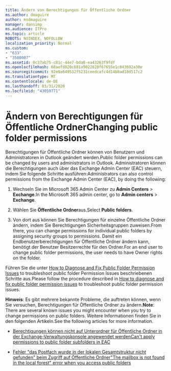 ```yaml
---
title: Ändern von Berechtigungen für Öffentliche Ordner
ms.author: dmaguire
author: msdmaguire
manager: dansimp
ms.audience: ITPro
ms.topic: article
ROBOTS: NOINDEX, NOFOLLOW
localization_priority: Normal
ms.custom:
- "633"
- "3500007"
ms.assetid: 0c37ab75-c81c-44e7-bda8-ea43263f9fdf
ms.openlocfilehash: 68aefd820c681a9022828f67655e1c843692a30e
ms.sourcegitcommit: 92e9a649532f5231ceedcafc4d14b8ad18d517c2
ms.translationtype: MT
ms.contentlocale: de-DE
ms.lasthandoff: 03/31/2020
ms.locfileid: "43059771"
---
```

# <a name="changing-public-folder-permissions"></a><span data-ttu-id="6c715-102">Ändern von Berechtigungen für Öffentliche Ordner</span><span class="sxs-lookup"><span data-stu-id="6c715-102">Changing public folder permissions</span></span>

<span data-ttu-id="6c715-103">Berechtigungen für Öffentliche Ordner können von Benutzern und Administratoren in Outlook geändert werden.</span><span class="sxs-lookup"><span data-stu-id="6c715-103">Public folder permissions can be changed by users and administrators in Outlook.</span></span> <span data-ttu-id="6c715-104">Administratoren können die Berechtigungen auch über das Exchange Admin Center (EAC) steuern, indem Sie folgende Schritte ausführen:</span><span class="sxs-lookup"><span data-stu-id="6c715-104">Administrators can also control permissions from the Exchange Admin Center (EAC), by doing the following:</span></span>
  
1. <span data-ttu-id="6c715-105">Wechseln Sie im Microsoft 365 Admin Center zu **Admin Centers** \> **Exchange**.</span><span class="sxs-lookup"><span data-stu-id="6c715-105">In the Microsoft 365 admin center, go to **Admin centers** \> **Exchange**.</span></span>

2. <span data-ttu-id="6c715-106">Wählen Sie **Öffentliche Ordner**aus.</span><span class="sxs-lookup"><span data-stu-id="6c715-106">Select **Public folders**.</span></span>

3. <span data-ttu-id="6c715-107">Von dort aus können Sie Berechtigungen für einzelne Öffentliche Ordner ändern, indem Sie Berechtigungen Sicherheitsgruppen zuweisen.</span><span class="sxs-lookup"><span data-stu-id="6c715-107">From there, you can change permissions for individual public folders by assigning security groups to permissions.</span></span> <span data-ttu-id="6c715-108">Damit ein Endbenutzerberechtigungen für Öffentliche Ordner ändern kann, benötigt der Benutzer Besitzerrechte für den Ordner.</span><span class="sxs-lookup"><span data-stu-id="6c715-108">For an end user to change public folder permissions, the user needs to have Owner rights on the folder.</span></span>

<span data-ttu-id="6c715-109">Führen Sie die unter [How to Diagnose and Fix Public Folder Permission Issues](https://docs.microsoft.com/exchange/troubleshoot/public-folders/public-folder-permission-issues) to troubleshoot public folder Permission Issues beschriebenen Schritte aus.</span><span class="sxs-lookup"><span data-stu-id="6c715-109">Please follow the procedure described in [How to diagnose and fix public folder permission issues](https://docs.microsoft.com/exchange/troubleshoot/public-folders/public-folder-permission-issues) to troubleshoot public folder permission issues.</span></span>

<span data-ttu-id="6c715-110">**Hinweis**: Es gibt mehrere bekannte Probleme, die auftreten können, wenn Sie versuchen, Berechtigungen für Öffentliche Ordner zu ändern.</span><span class="sxs-lookup"><span data-stu-id="6c715-110">**Note**: There are several known issues you might encounter when you try to change permissions on public folders.</span></span> <span data-ttu-id="6c715-111">Weitere Informationen finden Sie in den folgenden Artikeln.</span><span class="sxs-lookup"><span data-stu-id="6c715-111">See the following articles for more information.</span></span>

- [<span data-ttu-id="6c715-112">Berechtigungen können nicht auf Unterordner für Öffentliche Ordner in der Exchange-Verwaltungskonsole angewendet werden</span><span class="sxs-lookup"><span data-stu-id="6c715-112">Can't apply permissions to public folder subfolders in EAC</span></span>](https://docs.microsoft.com/exchange/troubleshoot/public-folders/can%E2%80%99t-apply-permissions-public-folder-subfolders)

- [<span data-ttu-id="6c715-113">Fehler "das Postfach wurde in der lokalen Gesamtstruktur nicht gefunden" beim Zugriff auf Öffentliche Ordner</span><span class="sxs-lookup"><span data-stu-id="6c715-113">"The mailbox is not found in the local forest" error when you access public folders</span></span>](https://docs.microsoft.com/exchange/troubleshoot/public-folders/mailbox-not-found-local-forest-public-folder)
